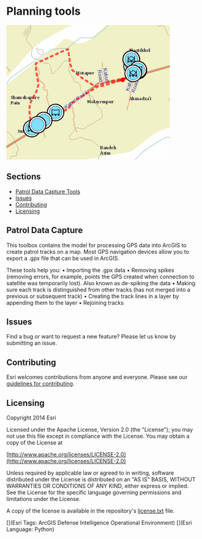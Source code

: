 # Planning tools


![Image of tracks screenshot](screenshot.png)


## Sections

* [Patrol Data Capture Tools](#patrol-data-capture)
* [Issues](#issues)
* [Contributing](#contributing)
* [Licensing](#licensing)

## Patrol Data Capture
This toolbox contains the model for processing GPS data into ArcGIS to create patrol tracks on a map. Most GPS navigation devices allow you to export a .gpx file that can be used in ArcGIS. 

These tools help you:
• Importing the .gpx data 
• Removing spikes (removing errors, for example, points the GPS created when connection to satellite was temporarily lost). Also known as de-spiking the data 
• Making sure each track is distinguished from other tracks (has not merged into a previous or subsequent track) 
• Creating the track lines in a layer by appending them to the layer 
• Rejoining tracks

## Issues

Find a bug or want to request a new feature?  Please let us know by submitting an issue.

## Contributing

Esri welcomes contributions from anyone and everyone. Please see our [guidelines for contributing](https://github.com/esri/contributing).

## Licensing

Copyright 2014 Esri

Licensed under the Apache License, Version 2.0 (the "License");
you may not use this file except in compliance with the License.
You may obtain a copy of the License at

   [http://www.apache.org/licenses/LICENSE-2.0](http://www.apache.org/licenses/LICENSE-2.0)

Unless required by applicable law or agreed to in writing, software
distributed under the License is distributed on an "AS IS" BASIS,
WITHOUT WARRANTIES OR CONDITIONS OF ANY KIND, either express or implied.
See the License for the specific language governing permissions and
limitations under the License.

A copy of the license is available in the repository's
[license.txt](license.txt) file.

[](Esri Tags: ArcGIS Defense Intelligence Operational Environment)
[](Esri Language: Python)
